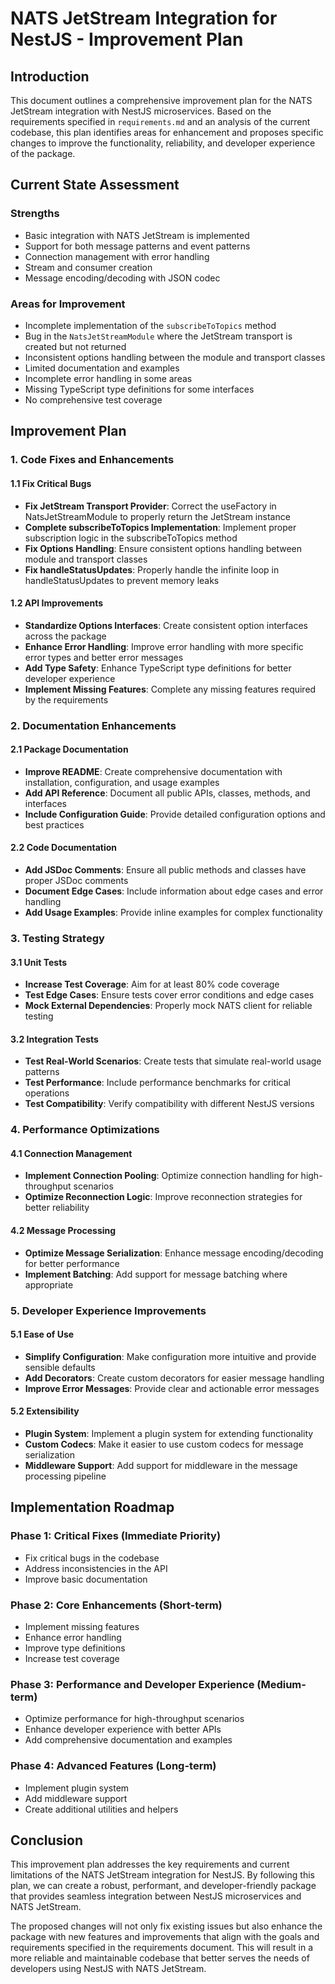 # NATS JetStream Integration for NestJS - Improvement Plan

## Introduction

This document outlines a comprehensive improvement plan for the NATS JetStream integration with NestJS microservices. Based on the requirements specified in `requirements.md` and an analysis of the current codebase, this plan identifies areas for enhancement and proposes specific changes to improve the functionality, reliability, and developer experience of the package.

## Current State Assessment

### Strengths
- Basic integration with NATS JetStream is implemented
- Support for both message patterns and event patterns
- Connection management with error handling
- Stream and consumer creation
- Message encoding/decoding with JSON codec

### Areas for Improvement
- Incomplete implementation of the `subscribeToTopics` method
- Bug in the `NatsJetStreamModule` where the JetStream transport is created but not returned
- Inconsistent options handling between the module and transport classes
- Limited documentation and examples
- Incomplete error handling in some areas
- Missing TypeScript type definitions for some interfaces
- No comprehensive test coverage

## Improvement Plan

### 1. Code Fixes and Enhancements

#### 1.1 Fix Critical Bugs
- **Fix JetStream Transport Provider**: Correct the useFactory in NatsJetStreamModule to properly return the JetStream instance
- **Complete subscribeToTopics Implementation**: Implement proper subscription logic in the subscribeToTopics method
- **Fix Options Handling**: Ensure consistent options handling between module and transport classes
- **Fix handleStatusUpdates**: Properly handle the infinite loop in handleStatusUpdates to prevent memory leaks

#### 1.2 API Improvements
- **Standardize Options Interfaces**: Create consistent option interfaces across the package
- **Enhance Error Handling**: Improve error handling with more specific error types and better error messages
- **Add Type Safety**: Enhance TypeScript type definitions for better developer experience
- **Implement Missing Features**: Complete any missing features required by the requirements

### 2. Documentation Enhancements

#### 2.1 Package Documentation
- **Improve README**: Create comprehensive documentation with installation, configuration, and usage examples
- **Add API Reference**: Document all public APIs, classes, methods, and interfaces
- **Include Configuration Guide**: Provide detailed configuration options and best practices

#### 2.2 Code Documentation
- **Add JSDoc Comments**: Ensure all public methods and classes have proper JSDoc comments
- **Document Edge Cases**: Include information about edge cases and error handling
- **Add Usage Examples**: Provide inline examples for complex functionality

### 3. Testing Strategy

#### 3.1 Unit Tests
- **Increase Test Coverage**: Aim for at least 80% code coverage
- **Test Edge Cases**: Ensure tests cover error conditions and edge cases
- **Mock External Dependencies**: Properly mock NATS client for reliable testing

#### 3.2 Integration Tests
- **Test Real-World Scenarios**: Create tests that simulate real-world usage patterns
- **Test Performance**: Include performance benchmarks for critical operations
- **Test Compatibility**: Verify compatibility with different NestJS versions

### 4. Performance Optimizations

#### 4.1 Connection Management
- **Implement Connection Pooling**: Optimize connection handling for high-throughput scenarios
- **Optimize Reconnection Logic**: Improve reconnection strategies for better reliability

#### 4.2 Message Processing
- **Optimize Message Serialization**: Enhance message encoding/decoding for better performance
- **Implement Batching**: Add support for message batching where appropriate

### 5. Developer Experience Improvements

#### 5.1 Ease of Use
- **Simplify Configuration**: Make configuration more intuitive and provide sensible defaults
- **Add Decorators**: Create custom decorators for easier message handling
- **Improve Error Messages**: Provide clear and actionable error messages

#### 5.2 Extensibility
- **Plugin System**: Implement a plugin system for extending functionality
- **Custom Codecs**: Make it easier to use custom codecs for message serialization
- **Middleware Support**: Add support for middleware in the message processing pipeline

## Implementation Roadmap

### Phase 1: Critical Fixes (Immediate Priority)
- Fix critical bugs in the codebase
- Address inconsistencies in the API
- Improve basic documentation

### Phase 2: Core Enhancements (Short-term)
- Implement missing features
- Enhance error handling
- Improve type definitions
- Increase test coverage

### Phase 3: Performance and Developer Experience (Medium-term)
- Optimize performance for high-throughput scenarios
- Enhance developer experience with better APIs
- Add comprehensive documentation and examples

### Phase 4: Advanced Features (Long-term)
- Implement plugin system
- Add middleware support
- Create additional utilities and helpers

## Conclusion

This improvement plan addresses the key requirements and current limitations of the NATS JetStream integration for NestJS. By following this plan, we can create a robust, performant, and developer-friendly package that provides seamless integration between NestJS microservices and NATS JetStream.

The proposed changes will not only fix existing issues but also enhance the package with new features and improvements that align with the goals and requirements specified in the requirements document. This will result in a more reliable and maintainable codebase that better serves the needs of developers using NestJS with NATS JetStream.
